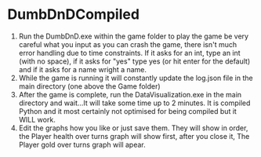 # DumbDnDCompiled

1. Run the DumbDnD.exe within the game folder to play the game be very careful what you input as you can crash the game, there isn't much error handling due to time constraints. If it asks for an int, type an int (with no space), if it asks for "yes" type yes (or hit enter for the default) and if it asks for a name wright a name.
2. While the game is running it will constantly update the log.json file in the main directory (one above the Game folder)
3. After the game is complete, run the DataVisualization.exe in the main directory and wait...It will take some time up to 2 minutes. It is compiled Python and it most certainly not optimised for being compiled but it WILL work.
4. Edit the graphs how you like or just save them. They will show in order, the Player health over turns graph will show first, after you close it, The Player gold over turns graph will apear.
